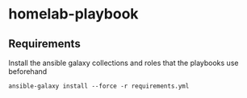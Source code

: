 # homelab-playbook

## Requirements
Install the ansible galaxy collections and roles that the playbooks use beforehand
```
ansible-galaxy install --force -r requirements.yml
```
